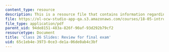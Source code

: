 ```yaml
---
content_type: resource
description: This is a resource file that contains information regarding class 26.
file: https://ol-ocw-studio-app-qa.s3.amazonaws.com/courses/18-05-introduction-to-probability-and-statistics-spring-2014/65c1eb4e39730ce3de1a06de0ab4c3bf_MIT18_05S14_class26-slides.pdf
file_type: application/pdf
parent_uid: 94de8151-483a-826f-90af-93d292b79cf2
resourcetype: Document
title: 'Class 26 Slides: Review for final exam'
uid: 65c1eb4e-3973-0ce3-de1a-06de0ab4c3bf
---
```

